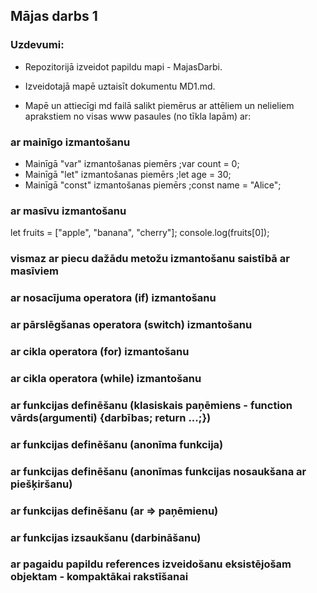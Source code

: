 ## Mājas darbs 1
### Uzdevumi:
 * Repozitorijā izveidot papildu mapi - MajasDarbi.

* Izveidotajā mapē uztaisīt dokumentu MD1.md.

* Mapē un attiecīgi md failā salikt piemērus ar attēliem un nelieliem aprakstiem no visas www pasaules (no tīkla lapām) ar:
### ar mainīgo izmantošanu
 * Mainīgā "var" izmantošanas piemērs
   ;var count = 0;
* Mainīgā "let" izmantošanas piemērs
  ;let age = 30;
* Mainīgā "const" izmantošanas piemērs
  ;const name = "Alice";

### ar masīvu izmantošanu
let fruits = ["apple", "banana", "cherry"];
console.log(fruits[0]);

### vismaz ar piecu dažādu metožu izmantošanu saistībā ar masīviem
### ar nosacījuma operatora (if) izmantošanu
### ar pārslēgšanas operatora (switch) izmantošanu
### ar cikla operatora (for) izmantošanu
### ar cikla operatora (while) izmantošanu
### ar funkcijas definēšanu (klasiskais paņēmiens - function vārds(argumenti) {darbības; return ...;})
### ar funkcijas definēšanu (anonīma funkcija)
### ar funkcijas definēšanu (anonīmas funkcijas nosaukšana ar piešķiršanu)
### ar funkcijas definēšanu (ar => paņēmienu)
### ar funkcijas izsaukšanu (darbināšanu)
### ar pagaidu papildu references izveidošanu eksistējošam objektam - kompaktākai rakstīšanai
